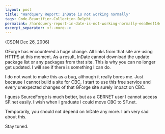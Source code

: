 ```yaml
---
layout: post
title: "Hardquery Report: InDate is not working normally"
tags: Code-Beautifier-Collection Delphi
permalink: /hardquery-report-in-date-is-not-working-normally-eea0eef14c14
excerpt_separator: <!--more-->
---
```

(CSDN Dec 26, 2006)

GForge has encountered a huge change. All links from that site are using HTTPS at this moment. As a result, InDate cannot download the update package list or any packages from that site. This is why you can no longer get updated. I will see if there is something I can do.
<!--more-->

I do not want to make this as a bug, although it really bores me. Just because I cannot build a site for CBC, I start to use this free service and every unexpected changes of that GForge site surely impact on CBC.

I guess SourceForge is much better, but as a CERNET user I cannot access SF.net easily. I wish when I graduate I could move CBC to SF.net.

Temporarily, you should not depend on InDate any more. I am very sad about this.

Stay tuned.
